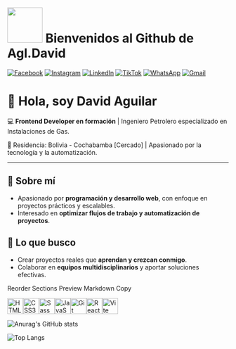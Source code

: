  # <img src='https://media1.giphy.com/media/v1.Y2lkPTc5MGI3NjExbm4yNHFrYWY3ZXRkMm00cG1hOW1ueXpkZ3RxcjN6NWNraXRpNGF6diZlcD12MV9pbnRlcm5hbF9naWZfYnlfaWQmY3Q9cw/6KirhLJyR7oMcwgJQk/giphy.gif' width='80'> Bienvenidos al Github de Agl.David 

 [![Facebook](https://img.shields.io/badge/Facebook-%231877F2.svg?style=for-the-badge&logo=Facebook&logoColor=white)](https://www.facebook.com/david.aguilar.loza/)
 [![Instagram](https://img.shields.io/badge/Instagram-%23E4405F.svg?style=for-the-badge&logo=Instagram&logoColor=white)](https://www.instagram.com/davidaguilarloza/)
 [![LinkedIn](https://img.shields.io/badge/linkedin-%230077B5.svg?style=for-the-badge&logo=linkedin&logoColor=white)](https://www.linkedin.com/in/david-aguilar-b0a436202/)
[![TikTok](https://img.shields.io/badge/TikTok-%23000000.svg?style=for-the-badge&logo=TikTok&logoColor=white)](https://www.tiktok.com/@ag.david)
[![WhatsApp](https://img.shields.io/badge/WhatsApp-25D366?style=for-the-badge&logo=whatsapp&logoColor=white)](http://wa.me/59171433512)
[![Gmail](https://img.shields.io/badge/Gmail-D14836?style=for-the-badge&logo=gmail&logoColor=white)](mailto:ag.david086@gmail.com?subject=Hola%20David&body=Te%20contacto%20desde%20tu%20perfil%20de%20GitHub)

# 👋 Hola, soy David Aguilar

💻 **Frontend Developer en formación** | Ingeniero Petrolero especializado en Instalaciones de Gas.

📍 Residencia: Bolivia - Cochabamba [Cercado] | Apasionado por la tecnología y la automatización.

---

## 🔹 Sobre mí
- Apasionado por **programación y desarrollo web**, con enfoque en proyectos prácticos y escalables.  
- Interesado en **optimizar flujos de trabajo y automatización de proyectos**.

## 🔹 Lo que busco
- Crear proyectos reales que **aprendan y crezcan conmigo**.  
- Colaborar en **equipos multidisciplinarios** y aportar soluciones efectivas.

Reorder Sections
Preview
Markdown
Copy
<p align="left">
<a href="https://developer.mozilla.org/en-US/docs/Glossary/HTML5" target="_blank" rel="noreferrer"><img src="https://raw.githubusercontent.com/danielcranney/readme-generator/main/public/icons/skills/html5-colored.svg" alt="HTML5" title="HTML5" width="36" height="36" /></a><a href="https://www.w3.org/TR/CSS/#css" target="_blank" rel="noreferrer"><img src="https://raw.githubusercontent.com/danielcranney/readme-generator/main/public/icons/skills/css3-colored.svg" alt="CSS3" title="CSS3" width="36" height="36" /></a><a href="https://sass-lang.com/" target="_blank" rel="noreferrer"><img src="https://raw.githubusercontent.com/danielcranney/readme-generator/main/public/icons/skills/sass-colored.svg" alt="Sass" title="Sass" width="36" height="36" /></a><a href="https://developer.mozilla.org/en-US/docs/Web/JavaScript" target="_blank" rel="noreferrer"><img src="https://raw.githubusercontent.com/danielcranney/readme-generator/main/public/icons/skills/javascript-colored.svg" alt="JavaScript" title="JavaScript" width="36" height="36" /></a><a href="https://git-scm.com/" target="_blank" rel="noreferrer"><img src="https://raw.githubusercontent.com/danielcranney/readme-generator/main/public/icons/skills/git-colored.svg" alt="Git" title="Git" width="36" height="36" /></a><a href="https://reactjs.org/" target="_blank" rel="noreferrer"><img src="https://raw.githubusercontent.com/danielcranney/readme-generator/main/public/icons/skills/react-colored.svg" alt="React" title="React" width="36" height="36" /></a><a href="https://vitejs.dev/" target="_blank" rel="noreferrer"><img src="https://raw.githubusercontent.com/danielcranney/readme-generator/main/public/icons/skills/vite-colored.svg" alt="Vite" title="Vite" width="36" height="36" /></a>
</p>

![Anurag's GitHub stats](https://github-readme-stats.vercel.app/api?username=Agl-David&show_icons=true&theme=cobalt)

![Top Langs](https://github-readme-stats.vercel.app/api/top-langs/?username=Agl-David&layout=compact&theme=dark)